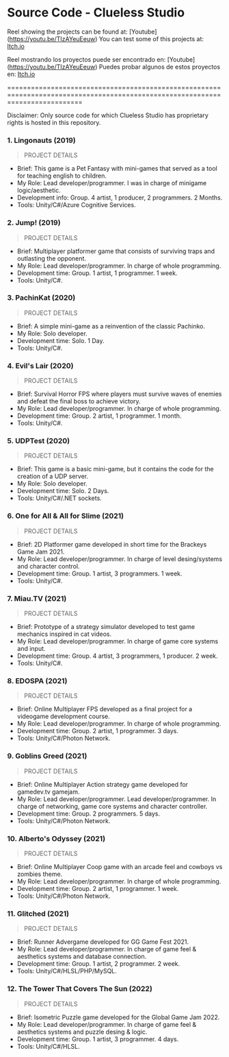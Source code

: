 # Source Code - Clueless Studio

Reel showing the projects can be found at: [Youtube] (https://youtu.be/TIzAYeuEeuw)
You can test some of this projects at: [Itch.io](https://itch.io/profile/cluelessstudio)

Reel mostrando los proyectos puede ser encontrado en: [Youtube] (https://youtu.be/TIzAYeuEeuw)
Puedes probar algunos de estos proyectos en: [Itch.io](https://itch.io/profile/cluelessstudio)

===============================================================================================================================

Disclaimer: Only source code for which Clueless Studio has proprietary rights is hosted in this repository.

### 1. __Lingonauts (2019)__

> PROJECT DETAILS

* Brief: This game is a Pet Fantasy with mini-games that served as a tool for teaching english to children.
* My Role: Lead developer/programmer. I was in charge of minigame logic/aesthetic.
* Development info: Group. 4 artist, 1 producer, 2 programmers. 2 Months.
* Tools: Unity/C#/Azure Cognitive Services.

### 2. __Jump! (2019)__

> PROJECT DETAILS

* Brief: Multiplayer platformer game that consists of surviving traps and outlasting the opponent.
* My Role: Lead developer/programmer. In charge of whole programming.
* Development time: Group. 1 artist, 1 programmer. 1 week.
* Tools: Unity/C#.


### 3. __PachinKat (2020)__

> PROJECT DETAILS

* Brief: A simple mini-game as a reinvention of the classic Pachinko.
* My Role: Solo developer.
* Development time: Solo. 1 Day.
* Tools: Unity/C#. 

### 4. __Evil's Lair (2020)__

> PROJECT DETAILS

* Brief: Survival Horror FPS where players must survive waves of enemies and defeat the final boss to achieve victory.
* My Role: Lead developer/programmer. In charge of whole programming.
* Development time: Group. 2 artist, 1 programmer. 1 month.
* Tools: Unity/C#. 
 

### 5. __UDPTest (2020)__ 

> PROJECT DETAILS

* Brief: This game is a basic mini-game, but it contains the code for the creation of a UDP server. 
* My Role: Solo developer.
* Development time: Solo. 2 Days.
* Tools: Unity/C#/.NET sockets. 

### 6. __One for All & All for Slime (2021)__ 

> PROJECT DETAILS

* Brief: 2D Platformer game developed in short time for the Brackeys Game Jam 2021.
* My Role: Lead developer/programmer. In charge of level desing/systems and character control.
* Development time: Group. 1 artist, 3 programmers. 1 week.
* Tools: Unity/C#. 

### 7. __Miau.TV (2021)__

> PROJECT DETAILS

* Brief:  Prototype of a strategy simulator developed to test game mechanics inspired in cat videos. 
* My Role: Lead developer/programmer. In charge of game core systems and input.
* Development time: Group. 4 artist, 3 programmers, 1 producer. 2 week.
* Tools: Unity/C#. 

### 8. __EDOSPA (2021)__ 

> PROJECT DETAILS

* Brief:  Online Multiplayer FPS developed as a final project for a videogame development course. 
* My Role: Lead developer/programmer. In charge of whole programming.
* Development time: Group. 2 artist, 1 programmer. 3 days.
* Tools: Unity/C#/Photon Network. 

### 9. __Goblins Greed (2021)__

> PROJECT DETAILS

* Brief:  Online Multiplayer Action strategy game developed for gamedev.tv gamejam. 
* My Role: Lead developer/programmer. Lead developer/programmer. In charge of networking, game core systems and character controller.
* Development time: Group. 2 programmers. 5 days.
* Tools: Unity/C#/Photon Network. 

### 10. __Alberto's Odyssey (2021)__

> PROJECT DETAILS

* Brief:  Online Multiplayer Coop game with an arcade feel and cowboys vs zombies theme. 
* My Role: Lead developer/programmer. In charge of whole programming.
* Development time: Group. 2 artist, 1 programmer. 1 week.
* Tools: Unity/C#/Photon Network. 

### 11. __Glitched (2021)__

> PROJECT DETAILS

* Brief:  Runner Advergame developed for GG Game Fest 2021. 
* My Role: Lead developer/programmer. In charge of game feel & aesthetics systems and database connection.
* Development time: Group. 1 artist, 2 programmer. 2 week.
* Tools: Unity/C#/HLSL/PHP/MySQL. 

### 12. __The Tower That Covers The Sun (2022)__ 

> PROJECT DETAILS

* Brief:  Isometric Puzzle game developed for the Global Game Jam 2022.
* My Role: Lead developer/programmer. In charge of game feel & aesthetics systems and puzzle desing & logic.
* Development time: Group. 1 artist, 3 programmer. 4 days.
* Tools: Unity/C#/HLSL.

